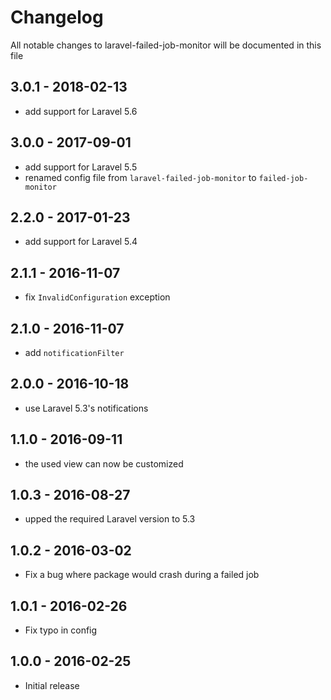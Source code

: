 # Changelog

All notable changes to laravel-failed-job-monitor will be documented in this file

## 3.0.1 - 2018-02-13

- add support for Laravel 5.6

## 3.0.0 - 2017-09-01

- add support for Laravel 5.5
- renamed config file from `laravel-failed-job-monitor` to `failed-job-monitor`

## 2.2.0 - 2017-01-23

- add support for Laravel 5.4

## 2.1.1 - 2016-11-07

- fix `InvalidConfiguration` exception

## 2.1.0 - 2016-11-07

- add `notificationFilter`

## 2.0.0 - 2016-10-18

- use Laravel 5.3's notifications

## 1.1.0 - 2016-09-11

- the used view can now be customized

## 1.0.3 - 2016-08-27

- upped the required Laravel version to 5.3

## 1.0.2 - 2016-03-02

- Fix a bug where package would crash during a failed job 

## 1.0.1 - 2016-02-26

- Fix typo in config

## 1.0.0 - 2016-02-25

- Initial release
